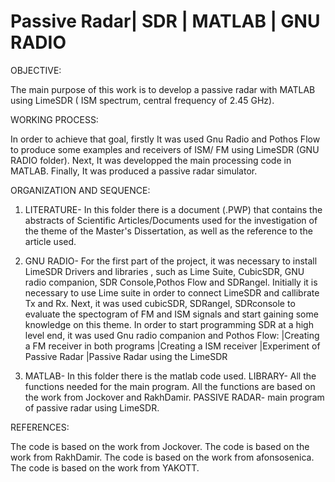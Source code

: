 # Passive Radar| SDR | MATLAB | GNU RADIO

OBJECTIVE:

 The main purpose of this work is to develop a passive radar with MATLAB using LimeSDR ( ISM spectrum, central frequency of 2.45 GHz).
 
 WORKING PROCESS:
 
In order to achieve that goal, firstly It was used Gnu Radio and Pothos Flow to produce some examples and receivers of ISM/ FM using LimeSDR (GNU RADIO folder).
Next, It was developped the main processing code in MATLAB. 
Finally, It was produced a passive radar simulator. 


ORGANIZATION AND SEQUENCE: 

 1. LITERATURE- In this folder there is a document (.PWP) that contains the abstracts of Scientific Articles/Documents used for the investigation of the theme of the Master's
Dissertation, as well as the reference to the article used.

 2. GNU RADIO- For the first part of the project, it was necessary to install LimeSDR Drivers and libraries , such as Lime Suite, CubicSDR, GNU radio companion, SDR Console,Pothos Flow and SDRangel.
Initially it is necessary to use Lime suite in order to connect LimeSDR and callibrate Tx and Rx.
Next, it was used cubicSDR, SDRangel, SDRconsole to evaluate the spectogram of FM and ISM signals and start gaining some knowledge on this theme.
In order to start programming SDR at a high level end, it was used Gnu radio companion and Pothos Flow:
     |Creating a FM receiver in both programs
     |Creating a ISM receiver
     |Experiment of Passive Radar
     |Passive Radar using the LimeSDR

 3. MATLAB- In this folder there is the matlab code used.
  LIBRARY- All the functions needed for the main program. All the functions are based on the work from Jockover and RakhDamir.
  PASSIVE RADAR- main program of passive radar using LimeSDR.


REFERENCES:

The code is based on the work from Jockover.
The code is based on the work from RakhDamir.
The code is based on the work from afonsosenica.
The code is based on the work from YAKOTT.
